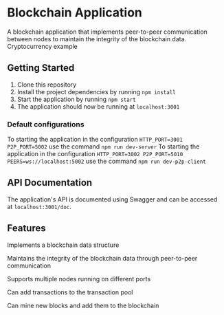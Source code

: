 # Blockchain Application
A blockchain application that implements peer-to-peer communication between nodes to maintain the integrity of the blockchain data.
Cryptocurrency example

## Getting Started
1. Clone this repository
2. Install the project dependencies by running `npm install`
3. Start the application by running `npm start`
4. The application should now be running at `localhost:3001`

### Default configurations
To starting the application in the configuration `HTTP_PORT=3001 P2P_PORT=5002` use the command  `npm run dev-server`
To starting the application in the configuration `HTTP_PORT=3002 P2P_PORT=5010 PEERS=ws://localhost:5002` use the command  `npm run dev-p2p-client`
## API Documentation
The application's API is documented using Swagger and can be accessed at `localhost:3001/doc`.

## Features
Implements a blockchain data structure

Maintains the integrity of the blockchain data through peer-to-peer communication

Supports multiple nodes running on different ports

Can add transactions to the transaction pool

Can mine new blocks and add them to the blockchain
